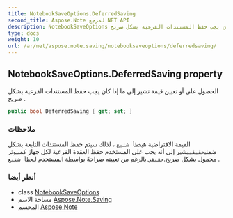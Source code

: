 ```yaml
---
title: NotebookSaveOptions.DeferredSaving
second_title: Aspose.Note لمرجع NET API
description: NotebookSaveOptions ملكية. الحصول على أو تعيين قيمة تشير إلى ما إذا كان يجب حفظ المستندات الفرعية بشكل صريح .
type: docs
weight: 10
url: /ar/net/aspose.note.saving/notebooksaveoptions/deferredsaving/
---
```

## NotebookSaveOptions.DeferredSaving property

الحصول على أو تعيين قيمة تشير إلى ما إذا كان يجب حفظ المستندات الفرعية بشكل صريح .

```csharp
public bool DeferredSaving { get; set; }
```

### ملاحظات

القيمة الافتراضية هي`خطأ شنيع` ، لذلك سيتم حفظ المستندات التابعة بشكل ضمني`حقيقي`يشير إلى أنه يجب على المستخدم حفظ العقدة الفرعية لكل جهاز كمبيوتر محمول بشكل صريح.`حقيقي` بالرغم من تعيينه صراحةً بواسطة المستخدم لـ`خطأ شنيع` .

### أنظر أيضا

* class [NotebookSaveOptions](../)
* مساحة الاسم [Aspose.Note.Saving](../../notebooksaveoptions/)
* المجسم [Aspose.Note](../../../)



